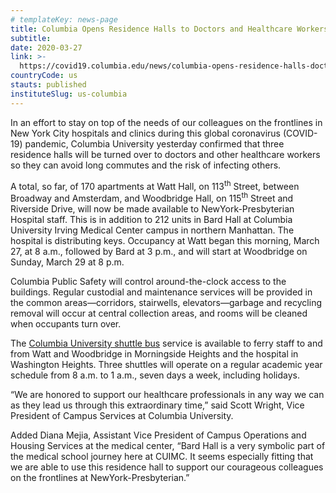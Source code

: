 ```yaml
---
# templateKey: news-page
title: Columbia Opens Residence Halls to Doctors and Healthcare Workers
subtitle:
date: 2020-03-27
link: >-
  https://covid19.columbia.edu/news/columbia-opens-residence-halls-doctors-and-healthcare-workers
countryCode: us
stauts: published
instituteSlug: us-columbia
---
```

<div class="field field--name-field-cu-content field--type-entity-reference-revisions field--label-hidden field--items">

<div class="field--item">

<div id="text-529" class="paragraph paragraph--type--text paragraph--view-mode--default anchored">

<div class="field field--name-field-cu-wysiwyg field--type-text-long field--label-hidden field--item">

In an effort to stay on top of the needs of our colleagues on the frontlines in New York City hospitals and clinics during this global coronavirus (COVID-19) pandemic, Columbia University yesterday confirmed that three residence halls will be turned over to doctors and other healthcare workers so they can avoid long commutes and the risk of infecting others.

A total, so far, of 170 apartments at Watt Hall, on 113<sup>th</sup> Street, between Broadway and Amsterdam, and Woodbridge Hall, on 115<sup>th</sup> Street and Riverside Drive, will now be made available to NewYork-Presbyterian Hospital staff. This is in addition to 212 units in Bard Hall at Columbia University Irving Medical Center campus in northern Manhattan. The hospital is distributing keys. Occupancy at Watt began this morning, March 27, at 8 a.m., followed by Bard at 3 p.m., and will start at Woodbridge on Sunday, March 29 at 8 p.m.

Columbia Public Safety will control around-the-clock access to the buildings. Regular custodial and maintenance services will be provided in the common areas—corridors, stairwells, elevators—garbage and recycling removal will occur at central collection areas, and rooms will be cleaned when occupants turn over.

The [Columbia University shuttle bus](https://transportation.columbia.edu/content/intercampus-shuttle) service is available to ferry staff to and from Watt and Woodbridge in Morningside Heights and the hospital in Washington Heights. Three shuttles will operate on a regular academic year schedule from 8 a.m. to 1 a.m., seven days a week, including holidays.

“We are honored to support our healthcare professionals in any way we can as they lead us through this extraordinary time,” said Scott Wright, Vice President of Campus Services at Columbia University.

Added Diana Mejia, Assistant Vice President of Campus Operations and Housing Services at the medical center, “Bard Hall is a very symbolic part of the medical school journey here at CUIMC. It seems especially fitting that we are able to use this residence hall to support our courageous colleagues on the frontlines at NewYork-Presbyterian.”

</div>

</div>

</div>

</div>
